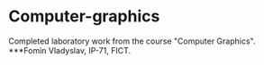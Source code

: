 # Computer-graphics
Completed laboratory work from the course "Computer Graphics".
***Fomin Vladyslav, IP-71, FICT.
